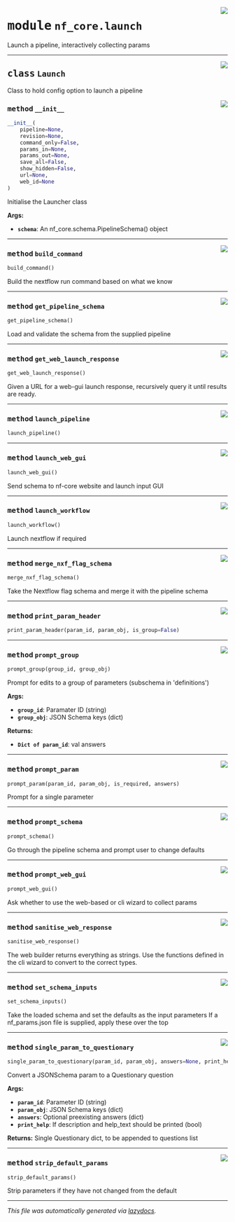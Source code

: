 <!-- markdownlint-disable -->

<a href="../../../../../../tools/nf_core/launch.py#L0"><img align="right" style="float:right;" src="https://img.shields.io/badge/-source-cccccc?style=flat-square"></a>

# <kbd>module</kbd> `nf_core.launch`

Launch a pipeline, interactively collecting params

---

<a href="../../../../../../tools/nf_core/launch.py#L24"><img align="right" style="float:right;" src="https://img.shields.io/badge/-source-cccccc?style=flat-square"></a>

## <kbd>class</kbd> `Launch`

Class to hold config option to launch a pipeline

<a href="../../../../../../tools/nf_core/launch.py#L27"><img align="right" style="float:right;" src="https://img.shields.io/badge/-source-cccccc?style=flat-square"></a>

### <kbd>method</kbd> `__init__`

```python
__init__(
    pipeline=None,
    revision=None,
    command_only=False,
    params_in=None,
    params_out=None,
    save_all=False,
    show_hidden=False,
    url=None,
    web_id=None
)
```

Initialise the Launcher class

**Args:**

- <b>`schema`</b>: An nf_core.schema.PipelineSchema() object

---

<a href="../../../../../../tools/nf_core/launch.py#L675"><img align="right" style="float:right;" src="https://img.shields.io/badge/-source-cccccc?style=flat-square"></a>

### <kbd>method</kbd> `build_command`

```python
build_command()
```

Build the nextflow run command based on what we know

---

<a href="../../../../../../tools/nf_core/launch.py#L184"><img align="right" style="float:right;" src="https://img.shields.io/badge/-source-cccccc?style=flat-square"></a>

### <kbd>method</kbd> `get_pipeline_schema`

```python
get_pipeline_schema()
```

Load and validate the schema from the supplied pipeline

---

<a href="../../../../../../tools/nf_core/launch.py#L322"><img align="right" style="float:right;" src="https://img.shields.io/badge/-source-cccccc?style=flat-square"></a>

### <kbd>method</kbd> `get_web_launch_response`

```python
get_web_launch_response()
```

Given a URL for a web-gui launch response, recursively query it until results are ready.

---

<a href="../../../../../../tools/nf_core/launch.py#L99"><img align="right" style="float:right;" src="https://img.shields.io/badge/-source-cccccc?style=flat-square"></a>

### <kbd>method</kbd> `launch_pipeline`

```python
launch_pipeline()
```

---

<a href="../../../../../../tools/nf_core/launch.py#L284"><img align="right" style="float:right;" src="https://img.shields.io/badge/-source-cccccc?style=flat-square"></a>

### <kbd>method</kbd> `launch_web_gui`

```python
launch_web_gui()
```

Send schema to nf-core website and launch input GUI

---

<a href="../../../../../../tools/nf_core/launch.py#L709"><img align="right" style="float:right;" src="https://img.shields.io/badge/-source-cccccc?style=flat-square"></a>

### <kbd>method</kbd> `launch_workflow`

```python
launch_workflow()
```

Launch nextflow if required

---

<a href="../../../../../../tools/nf_core/launch.py#L257"><img align="right" style="float:right;" src="https://img.shields.io/badge/-source-cccccc?style=flat-square"></a>

### <kbd>method</kbd> `merge_nxf_flag_schema`

```python
merge_nxf_flag_schema()
```

Take the Nextflow flag schema and merge it with the pipeline schema

---

<a href="../../../../../../tools/nf_core/launch.py#L636"><img align="right" style="float:right;" src="https://img.shields.io/badge/-source-cccccc?style=flat-square"></a>

### <kbd>method</kbd> `print_param_header`

```python
print_param_header(param_id, param_obj, is_group=False)
```

---

<a href="../../../../../../tools/nf_core/launch.py#L438"><img align="right" style="float:right;" src="https://img.shields.io/badge/-source-cccccc?style=flat-square"></a>

### <kbd>method</kbd> `prompt_group`

```python
prompt_group(group_id, group_obj)
```

Prompt for edits to a group of parameters (subschema in 'definitions')

**Args:**

- <b>`group_id`</b>: Paramater ID (string)
- <b>`group_obj`</b>: JSON Schema keys (dict)

**Returns:**

- <b>`Dict of param_id`</b>: val answers

---

<a href="../../../../../../tools/nf_core/launch.py#L413"><img align="right" style="float:right;" src="https://img.shields.io/badge/-source-cccccc?style=flat-square"></a>

### <kbd>method</kbd> `prompt_param`

```python
prompt_param(param_id, param_obj, is_required, answers)
```

Prompt for a single parameter

---

<a href="../../../../../../tools/nf_core/launch.py#L389"><img align="right" style="float:right;" src="https://img.shields.io/badge/-source-cccccc?style=flat-square"></a>

### <kbd>method</kbd> `prompt_schema`

```python
prompt_schema()
```

Go through the pipeline schema and prompt user to change defaults

---

<a href="../../../../../../tools/nf_core/launch.py#L269"><img align="right" style="float:right;" src="https://img.shields.io/badge/-source-cccccc?style=flat-square"></a>

### <kbd>method</kbd> `prompt_web_gui`

```python
prompt_web_gui()
```

Ask whether to use the web-based or cli wizard to collect params

---

<a href="../../../../../../tools/nf_core/launch.py#L363"><img align="right" style="float:right;" src="https://img.shields.io/badge/-source-cccccc?style=flat-square"></a>

### <kbd>method</kbd> `sanitise_web_response`

```python
sanitise_web_response()
```

The web builder returns everything as strings. Use the functions defined in the cli wizard to convert to the correct types.

---

<a href="../../../../../../tools/nf_core/launch.py#L242"><img align="right" style="float:right;" src="https://img.shields.io/badge/-source-cccccc?style=flat-square"></a>

### <kbd>method</kbd> `set_schema_inputs`

```python
set_schema_inputs()
```

Take the loaded schema and set the defaults as the input parameters If a nf_params.json file is supplied, apply these over the top

---

<a href="../../../../../../tools/nf_core/launch.py#L510"><img align="right" style="float:right;" src="https://img.shields.io/badge/-source-cccccc?style=flat-square"></a>

### <kbd>method</kbd> `single_param_to_questionary`

```python
single_param_to_questionary(param_id, param_obj, answers=None, print_help=True)
```

Convert a JSONSchema param to a Questionary question

**Args:**

- <b>`param_id`</b>: Parameter ID (string)
- <b>`param_obj`</b>: JSON Schema keys (dict)
- <b>`answers`</b>: Optional preexisting answers (dict)
- <b>`print_help`</b>: If description and help_text should be printed (bool)

**Returns:**
Single Questionary dict, to be appended to questions list

---

<a href="../../../../../../tools/nf_core/launch.py#L651"><img align="right" style="float:right;" src="https://img.shields.io/badge/-source-cccccc?style=flat-square"></a>

### <kbd>method</kbd> `strip_default_params`

```python
strip_default_params()
```

Strip parameters if they have not changed from the default

---

_This file was automatically generated via [lazydocs](https://github.com/ml-tooling/lazydocs)._
